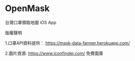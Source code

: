 # OpenMask
台灣口罩領取地圖 iOS App

版權聲明

1.口罩API資料提供： https://mask-data-farmer.herokuapp.com/

2.圖片資源: https://www.iconfinder.com/ 免費圖庫
